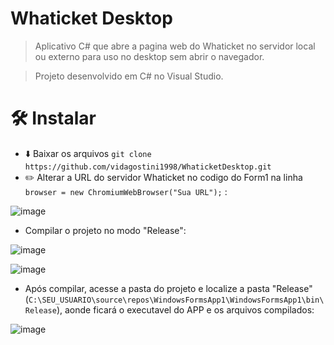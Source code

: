 # Whaticket Desktop

>Aplicativo C# que abre a pagina web do Whaticket no servidor local ou externo para uso no desktop sem abrir o navegador.

>Projeto desenvolvido em C# no Visual Studio. 

# 🛠️ Instalar

- :arrow_down: Baixar os arquivos ```git clone https://github.com/vidagostini1998/WhaticketDesktop.git```
- :pencil2: Alterar a URL do servidor Whaticket no codigo do Form1 na linha ```browser = new ChromiumWebBrowser("Sua URL");``` :

![image](https://user-images.githubusercontent.com/94183727/212161183-ab14cee7-e4e5-49d9-98de-203a5a615592.png)

- Compilar o projeto no modo "Release":

![image](https://user-images.githubusercontent.com/94183727/212161381-89c29b4b-a651-492b-ac17-f057ae03edd6.png)

![image](https://user-images.githubusercontent.com/94183727/212161659-3d03d83f-ead2-4d62-be2d-d4cb15ec0595.png)

- Após compilar, acesse a pasta do projeto e localize a pasta "Release" (```C:\SEU_USUARIO\source\repos\WindowsFormsApp1\WindowsFormsApp1\bin\Release```), aonde ficará o executavel do APP e os arquivos compilados:

![image](https://user-images.githubusercontent.com/94183727/212162566-c368cead-8d07-492d-a847-3d9a2042d7e4.png)


